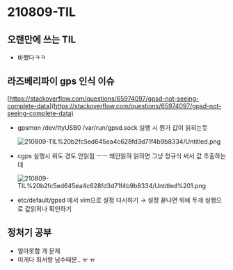 # 210809-TIL

## 오랜만에 쓰는 TIL

- 바빴다ㅋㅋ

## 라즈베리파이 gps 인식 이슈

[https://stackoverflow.com/questions/65974097/gpsd-not-seeing-complete-data](https://stackoverflow.com/questions/65974097/gpsd-not-seeing-complete-data)

- gpsmon /dev/ttyUSB0 /var/run/gpsd.sock 실행 시 뭔가 값이 읽히는듯

    ![210809-TIL%20b2fc5ed645ea4c628fd3d71f4b9b8334/Untitled.png](210809-TIL%20b2fc5ed645ea4c628fd3d71f4b9b8334/Untitled.png)

- cgps 실행시 위도 경도 안읽힘 ㅡㅡ 왜안읽혀 읽히면 그냥 정규식 써서 값 추출하는데

    ![210809-TIL%20b2fc5ed645ea4c628fd3d71f4b9b8334/Untitled%201.png](210809-TIL%20b2fc5ed645ea4c628fd3d71f4b9b8334/Untitled%201.png)

- etc/default/gpsd 에서 vim으로 설정 다시하기 → 설정 끝나면 위에 두개 실행으로 값읽히나 확인하기

## 정처기 공부

- 얼마못함 개 문제
- 이게다 최서랑 남수때문.. ㅠ ㅠ

##